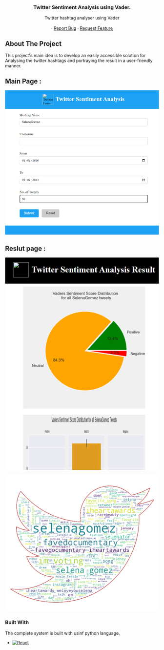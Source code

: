 <h3 align="center">Twitter Sentiment Analysis using Vader.</h3> 
<p align="center">
    Twitter hashtag analyser using Vader
    <br />
    <br />
    ·
    <a href="https://github.com/abhiramgorle/Twitter_Sentiment_Analysis/issues">Report Bug</a>
    ·
    <a href="https://github.com/abhiramgorle/Twitter_Sentiment_Analysis/issues">Request Feature</a>
  </p>
 
## About The Project

This project's main idea is to develop an easily accessible solution for Analysing the twitter hashtags and portraying the result in a user-friendly manner.

## Main Page :
![Development_Image](Main_page.png)

## Reslut page :
![Reslut page1](Result_page.png)

![Reslut page2](Result_pagee.png)

### Built With

The complete system is built with usinf python language.
<!-- MARKDOWN LINKS & IMAGES -->
<!-- https://www.markdownguide.org/basic-syntax/#reference-style-links -->
[React.js]: https://img.shields.io/badge/Python-3776AB?style=for-the-badge&logo=python&logoColor=white
[React-url]: https://www.python.org/
* [![React][React.js]][React-url]

